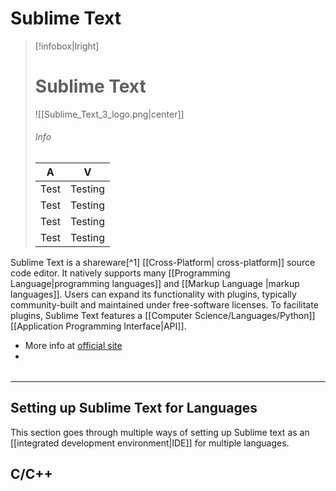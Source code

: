 # Sublime Text

> [!infobox|lright]
> # Sublime Text
> ![[Sublime_Text_3_logo.png|center]]
> ###### Info
> | A | V |
> | --- | --- |
> | Test | Testing |
> | Test | Testing |
> | Test | Testing |
> | Test | Testing |

Sublime Text is a shareware[^1] [[Cross-Platform| cross-platform]] source code editor. It natively supports many [[Programming Language|programming languages]] and [[Markup Language |markup languages]]. Users can expand its functionality with plugins, typically community-built and maintained under free-software licenses. To facilitate plugins, Sublime Text features a [[Computer Science/Languages/Python]] [[Application Programming Interface|API]].

- More info at [official site](https://www.sublimetext.com/)
- 
> | | |
> |---|---|



---

## Setting up Sublime Text for Languages
This section goes through multiple ways of setting up Sublime text as an [[integrated development environment|IDE]] for multiple languages.


## C/C++





